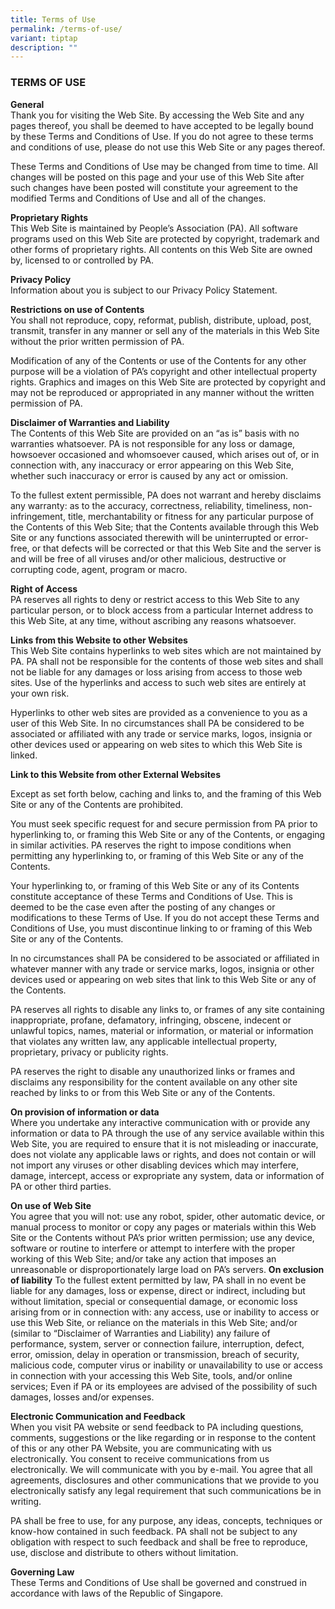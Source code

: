 ```yaml
---
title: Terms of Use
permalink: /terms-of-use/
variant: tiptap
description: ""
---
```

<h3>TERMS OF USE</h3>
<p><strong>General</strong>
<br>Thank you for visiting the Web Site. By accessing the Web Site and any
pages thereof, you shall be deemed to have accepted to be legally bound
by these Terms and Conditions of Use. If you do not agree to these terms
and conditions of use, please do not use this Web Site or any pages thereof.</p>
<p>These Terms and Conditions of Use may be changed from time to time. All
changes will be posted on this page and your use of this Web Site after
such changes have been posted will constitute your agreement to the modified
Terms and Conditions of Use and all of the changes.</p>
<p><strong>Proprietary Rights</strong>
<br>This Web Site is maintained by People’s Association (PA). All software
programs used on this Web Site are protected by copyright, trademark and
other forms of proprietary rights. All contents on this Web Site are owned
by, licensed to or controlled by PA.</p>
<p><strong>Privacy Policy</strong>
<br>Information about you is subject to our Privacy Policy Statement.</p>
<p><strong>Restrictions on use of Contents</strong>
<br>You shall not reproduce, copy, reformat, publish, distribute, upload,
post, transmit, transfer in any manner or sell any of the materials in
this Web Site without the prior written permission of PA.</p>
<p>Modification of any of the Contents or use of the Contents for any other
purpose will be a violation of PA’s copyright and other intellectual property
rights. Graphics and images on this Web Site are protected by copyright
and may not be reproduced or appropriated in any manner without the written
permission of PA.</p>
<p><strong>Disclaimer of Warranties and Liability</strong>
<br>The Contents of this Web Site are provided on an “as is” basis with no
warranties whatsoever. PA is not responsible for any loss or damage, howsoever
occasioned and whomsoever caused, which arises out of, or in connection
with, any inaccuracy or error appearing on this Web Site, whether such
inaccuracy or error is caused by any act or omission.</p>
<p>To the fullest extent permissible, PA does not warrant and hereby disclaims
any warranty: as to the accuracy, correctness, reliability, timeliness,
non-infringement, title, merchantability or fitness for any particular
purpose of the Contents of this Web Site; that the Contents available through
this Web Site or any functions associated therewith will be uninterrupted
or error-free, or that defects will be corrected or that this Web Site
and the server is and will be free of all viruses and/or other malicious,
destructive or corrupting code, agent, program or macro.</p>
<p><strong>Right of Access</strong>
<br>PA reserves all rights to deny or restrict access to this Web Site to
any particular person, or to block access from a particular Internet address
to this Web Site, at any time, without ascribing any reasons whatsoever.</p>
<p><strong>Links from this Website to other Websites</strong>
<br>This Web Site contains hyperlinks to web sites which are not maintained
by PA. PA shall not be responsible for the contents of those web sites
and shall not be liable for any damages or loss arising from access to
those web sites. Use of the hyperlinks and access to such web sites are
entirely at your own risk.</p>
<p>Hyperlinks to other web sites are provided as a convenience to you as
a user of this Web Site. In no circumstances shall PA be considered to
be associated or affiliated with any trade or service marks, logos, insignia
or other devices used or appearing on web sites to which this Web Site
is linked.</p>
<p><strong>Link to this Website from other External Websites</strong>
</p>
<p>Except as set forth below, caching and links to, and the framing of this
Web Site or any of the Contents are prohibited.</p>
<p>You must seek specific request for and secure permission from PA prior
to hyperlinking to, or framing this Web Site or any of the Contents, or
engaging in similar activities. PA reserves the right to impose conditions
when permitting any hyperlinking to, or framing of this Web Site or any
of the Contents.</p>
<p>Your hyperlinking to, or framing of this Web Site or any of its Contents
constitute acceptance of these Terms and Conditions of Use. This is deemed
to be the case even after the posting of any changes or modifications to
these Terms of Use. If you do not accept these Terms and Conditions of
Use, you must discontinue linking to or framing of this Web Site or any
of the Contents.</p>
<p>In no circumstances shall PA be considered to be associated or affiliated
in whatever manner with any trade or service marks, logos, insignia or
other devices used or appearing on web sites that link to this Web Site
or any of the Contents.</p>
<p>PA reserves all rights to disable any links to, or frames of any site
containing inappropriate, profane, defamatory, infringing, obscene, indecent
or unlawful topics, names, material or information, or material or information
that violates any written law, any applicable intellectual property, proprietary,
privacy or publicity rights.</p>
<p>PA reserves the right to disable any unauthorized links or frames and
disclaims any responsibility for the content available on any other site
reached by links to or from this Web Site or any of the Contents.</p>
<p><strong>On provision of information or data</strong>
<br>Where you undertake any interactive communication with or provide any
information or data to PA through the use of any service available within
this Web Site, you are required to ensure that it is not misleading or
inaccurate, does not violate any applicable laws or rights, and does not
contain or will not import any viruses or other disabling devices which
may interfere, damage, intercept, access or expropriate any system, data
or information of PA or other third parties.</p>
<p><strong>On use of Web Site</strong>
<br>You agree that you will not: use any robot, spider, other automatic device,
or manual process to monitor or copy any pages or materials within this
Web Site or the Contents without PA’s prior written permission; use any
device, software or routine to interfere or attempt to interfere with the
proper working of this Web Site; and/or take any action that imposes an
unreasonable or disproportionately large load on PA’s servers.&nbsp;<strong>On exclusion of liability</strong>&nbsp;To
the fullest extent permitted by law, PA shall in no event be liable for
any damages, loss or expense, direct or indirect, including but without
limitation, special or consequential damage, or economic loss arising from
or in connection with: any access, use or inability to access or use this
Web Site, or reliance on the materials in this Web Site; and/or (similar
to “Disclaimer of Warranties and Liability) any failure of performance,
system, server or connection failure, interruption, defect, error, omission,
delay in operation or transmission, breach of security, malicious code,
computer virus or inability or unavailability to use or access in connection
with your accessing this Web Site, tools, and/or online services; Even
if PA or its employees are advised of the possibility of such damages,
losses and/or expenses.</p>
<p><strong>Electronic Communication and Feedback</strong>
<br>When you visit PA website or send feedback to PA including questions,
comments, suggestions or the like regarding or in response to the content
of this or any other PA Website, you are communicating with us electronically.
You consent to receive communications from us electronically. We will communicate
with you by e-mail. You agree that all agreements, disclosures and other
communications that we provide to you electronically satisfy any legal
requirement that such communications be in writing.</p>
<p>PA shall be free to use, for any purpose, any ideas, concepts, techniques
or know-how contained in such feedback. PA shall not be subject to any
obligation with respect to such feedback and shall be free to reproduce,
use, disclose and distribute to others without limitation.</p>
<p><strong>Governing Law</strong>
<br>These Terms and Conditions of Use shall be governed and construed in accordance
with laws of the Republic of Singapore.</p>